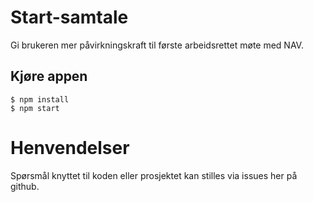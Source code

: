 # Start-samtale
Gi brukeren mer påvirkningskraft til første arbeidsrettet møte med NAV.

## Kjøre appen

```console
$ npm install
$ npm start
```

# Henvendelser

Spørsmål knyttet til koden eller prosjektet kan stilles via issues her på github.

